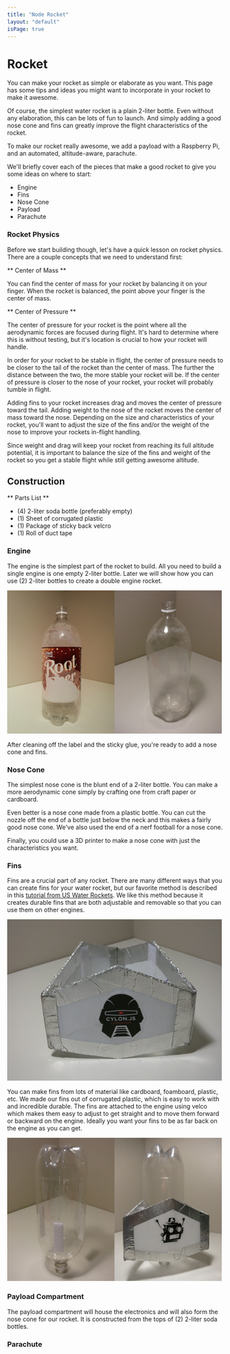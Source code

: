 ```yaml
---
title: "Node Rocket"
layout: "default"
isPage: true
---
```


Rocket
======

You can make your rocket as simple or elaborate as you want.  This page has
some tips and ideas you might want to incorporate in your rocket to make it
awesome.

Of course, the simplest water rocket is a plain 2-liter bottle.  Even without
 any elaboration, this can be lots of fun to launch.  And simply adding a good
 nose cone and fins can greatly improve the flight characteristics of the
 rocket.

To make our rocket really awesome, we add a payload with a Raspberry Pi,
and an automated, altitude-aware, parachute.

We'll briefly cover each of the pieces that make a good rocket to give you
some ideas on where to start:

- Engine
- Fins
- Nose Cone
- Payload
- Parachute

### Rocket Physics

Before we start building though, let's have a quick lesson on rocket physics.
There are a couple concepts that we need to understand first:

** Center of Mass **

You can find the center of mass for your rocket by balancing it on your
finger.  When the rocket is balanced, the point above your finger is the
center of mass.

** Center of Pressure **

The center of pressure for your rocket is the point where all the aerodynamic
 forces are focused during flight.  It's hard to determine where this is
 without testing, but it's location is crucial to how your rocket will handle.

In order for your rocket to be stable in flight, the center of pressure needs
 to be closer to the tail of the rocket than the center of mass.  The further
 the distance between the two, the more stable your rocket will be.  If the
 center of pressure is closer to the nose of your rocket, your rocket will
 probably tumble in flight.

Adding fins to your rocket increases drag and moves the center of pressure
toward the tail.  Adding weight to the nose of the rocket moves the center of
 mass toward the nose.  Depending on the size and characteristics of your
 rocket, you'll want to adjust the size of the fins and/or the weight of the
 nose to improve your rockets in-flight handling.

Since weight and drag will keep your rocket from reaching its full altitude
potential, it is important to balance the size of the fins and weight of the
rocket so you get a stable flight while still getting awesome altitude.


Construction
------------

** Parts List **

- (4) 2-liter soda bottle (preferably empty)
- (1) Sheet of corrugated plastic
- (1) Package of sticky back velcro
- (1) Roll of duct tape

### Engine

The engine is the simplest part of the rocket to build.  All you need to build a single engine is one empty
2-liter bottle.  Later we will show how you can use (2) 2-liter bottles to create a double engine rocket.

![two liter soda bottle](images/rocket/empty-2liter.png)

After cleaning off the label and the sticky glue, you're ready to add a
nose cone and fins.

### Nose Cone

The simplest nose cone is the blunt end of a 2-liter bottle.  You can make a
more aerodynamic cone simply by crafting one from craft paper or cardboard.

Even better is a nose cone made from a plastic bottle.  You can cut the
nozzle off the end of a bottle just below the neck and this makes a fairly
good nose cone.  We've also used the end of a nerf football for a nose cone.

Finally, you could use a 3D printer to make a nose cone with just the
characteristics you want.

### Fins

Fins are a crucial part of any rocket.  There are many different ways that you can create fins for your water rocket, but
our favorite method is described in this [tutorial from US Water Rockets](http://www.uswaterrockets.com/construction_&_tutorials/removable_box_fins/tutorial.htm).
We like this method because it creates durable fins that are both adjustable and removable so that you can use them on
other engines.

![two liter soda bottle](images/rocket/fins-1.png)

You can make fins from lots of material like cardboard, foamboard, plastic, etc.  We made our fins out of corrugated
plastic, which is easy to work with and incredible durable.  The fins are attached to the engine using velco which makes
them easy to adjust to get straight and to move them forward or backward on the engine.  Ideally you want your fins to be
as far back on the engine as you can get.

![two liter soda bottle](images/rocket/fins-2.png)


### Payload Compartment

The payload compartment will house the electronics and will also form the nose cone for our rocket.  It is constructed
 from the tops of (2) 2-liter soda bottles.


### Parachute
